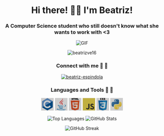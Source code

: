 <h1 align="center">Hi there! 🌸✨ I'm Beatriz!</h1>
<h3 align="center">A Computer Science student who still doesn't know what she wants to work with <3</h3>

<p align="center">
  <img src="https://i.pinimg.com/originals/00/8a/02/008a02e89562569705c2b30d465e1ba1.gif" alt="GIF" width="400">
</p>

<p align="center">
  <img src="https://komarev.com/ghpvc/?username=beatrizve16&label=Profile%20views&color=0e75b6&style=flat" alt="beatrizve16" />
</p>

<h3 align="center">Connect with me 💌 🎀 </h3>
<p align="center">
  <a href="https://linkedin.com/in/beatriz-espindola" target="_blank">
    <img src="https://raw.githubusercontent.com/rahuldkjain/github-profile-readme-generator/master/src/images/icons/Social/linked-in-alt.svg" alt="beatriz-espindola" height="30" width="40" />
  </a>
</p>

<h3 align="center">Languages and Tools 💫 🍓 </h3>
<p align="center">
  <img src="https://raw.githubusercontent.com/devicons/devicon/master/icons/c/c-original.svg" alt="c" width="40" height="40" style="filter: brightness(0.8)"/>
  <img src="https://raw.githubusercontent.com/devicons/devicon/master/icons/java/java-original.svg" alt="java" width="40" height="40" style="filter: brightness(0.8)"/>
  <img src="https://raw.githubusercontent.com/devicons/devicon/master/icons/html5/html5-original-wordmark.svg" alt="html5" width="40" height="40" style="filter: brightness(0.8)"/>
  <img src="https://raw.githubusercontent.com/devicons/devicon/master/icons/javascript/javascript-original.svg" alt="javascript" width="40" height="40" style="filter: brightness(0.8)"/>
  <img src="https://raw.githubusercontent.com/devicons/devicon/master/icons/css3/css3-original-wordmark.svg" alt="css" width="40" height="40" style="filter: brightness(0.8)"/>
  <img src="https://raw.githubusercontent.com/devicons/devicon/master/icons/python/python-original.svg" alt="python" width="40" height="40" style="filter: brightness(0.8)"/>
</p>

<p align="center">
  <img src="https://github-readme-stats.vercel.app/api/top-langs/?username=beatrizve16&layout=compact&title_color=ff75a2&text_color=7257f3&bg_color=f2f0fd" alt="Top Languages" width="48%" />
  <img src="https://github-readme-stats.vercel.app/api?username=beatrizve16&show_icons=true&title_color=ff75a2&icon_color=ff75a2&text_color=7257f3&bg_color=f2f0fd" alt="GitHub Stats" width="48%" />
</p>

<p align="center">
  <img src="https://github-readme-streak-stats.herokuapp.com/?user=beatrizve16&theme=dark" alt="GitHub Streak" />
</p>

